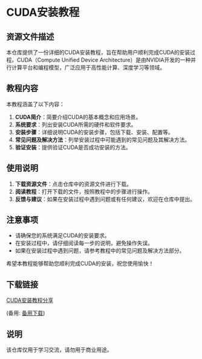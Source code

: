 # CUDA安装教程

## 资源文件描述

本仓库提供了一份详细的CUDA安装教程，旨在帮助用户顺利完成CUDA的安装过程。CUDA（Compute Unified Device Architecture）是由NVIDIA开发的一种并行计算平台和编程模型，广泛应用于高性能计算、深度学习等领域。

## 教程内容

本教程涵盖了以下内容：

1. **CUDA简介**：简要介绍CUDA的基本概念和应用场景。
2. **系统要求**：列出安装CUDA所需的硬件和软件要求。
3. **安装步骤**：详细说明CUDA的安装步骤，包括下载、安装、配置等。
4. **常见问题及解决方法**：列举安装过程中可能遇到的常见问题及其解决方法。
5. **验证安装**：提供验证CUDA是否成功安装的方法。

## 使用说明

1. **下载资源文件**：点击仓库中的资源文件进行下载。
2. **阅读教程**：打开下载的文件，按照教程中的步骤进行操作。
3. **反馈与建议**：如果在安装过程中遇到问题或有任何建议，欢迎在仓库中提出。

## 注意事项

- 请确保您的系统满足CUDA的安装要求。
- 在安装过程中，请仔细阅读每一步的说明，避免操作失误。
- 如果在安装过程中遇到问题，请参考教程中的常见问题及解决方法部分。

希望本教程能够帮助您顺利完成CUDA的安装，祝您使用愉快！

## 下载链接
[CUDA安装教程分享](https://pan.quark.cn/s/fcc48e824358) 

(备用: [备用下载](https://pan.baidu.com/s/1gEYTx4iTZmUyegzXqduNww?pwd=1234))

## 说明

该仓库仅用于学习交流，请勿用于商业用途。
